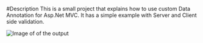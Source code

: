 #Description
This is a small project that explains how to use custom Data Annotation for Asp.Net MVC. It has a simple example with Server and Client side validation.



![Image of of the output](http://imgur.com/ltjExVy "Demo")
